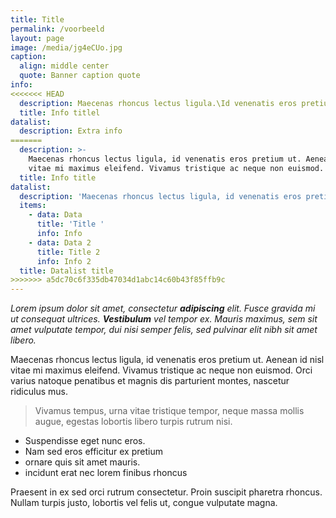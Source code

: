 ```yaml
---
title: Title
permalink: /voorbeeld
layout: page
image: /media/jg4eCUo.jpg
caption:
  align: middle center
  quote: Banner caption quote
info:
<<<<<<< HEAD
  description: Maecenas rhoncus lectus ligula.\Id venenatis eros pretium ut.
  title: Info titlel
datalist:
  description: Extra info
=======
  description: >-
    Maecenas rhoncus lectus ligula, id venenatis eros pretium ut. Aenean id nisl
    vitae mi maximus eleifend. Vivamus tristique ac neque non euismod.
  title: Info title
datalist:
  description: 'Maecenas rhoncus lectus ligula, id venenatis eros pretium ut.'
  items:
    - data: Data
      title: 'Title '
      info: Info
    - data: Data 2
      title: Title 2
      info: Info 2
  title: Datalist title
>>>>>>> a5dc70c6f335db47034d1abc14c60b43f85ffb9c
---
```

_Lorem ipsum dolor sit amet, consectetur **adipiscing** elit. Fusce gravida mi ut consequat ultrices. **Vestibulum** vel tempor ex. Mauris maximus, sem sit amet vulputate tempor, dui nisi semper felis, sed pulvinar elit nibh sit amet libero._

Maecenas rhoncus lectus ligula, id venenatis eros pretium ut. Aenean id nisl vitae mi maximus eleifend. Vivamus tristique ac neque non euismod. Orci varius natoque penatibus et magnis dis parturient montes, nascetur ridiculus mus.

> Vivamus tempus, urna vitae tristique tempor, neque massa mollis augue, egestas lobortis libero turpis rutrum nisi.

* Suspendisse eget nunc eros.
* Nam sed eros efficitur ex pretium
* ornare quis sit amet mauris.
* incidunt erat nec lorem finibus rhoncus

Praesent in ex sed orci rutrum consectetur. Proin suscipit pharetra rhoncus. Nullam turpis justo, lobortis vel felis ut, congue vulputate magna.
